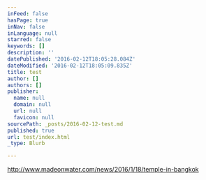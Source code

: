 ```yaml
---
inFeed: false
hasPage: true
inNav: false
inLanguage: null
starred: false
keywords: []
description: ''
datePublished: '2016-02-12T18:05:28.084Z'
dateModified: '2016-02-12T18:05:09.835Z'
title: test
author: []
authors: []
publisher:
  name: null
  domain: null
  url: null
  favicon: null
sourcePath: _posts/2016-02-12-test.md
published: true
url: test/index.html
_type: Blurb

---
```

http://www.madeonwater.com/news/2016/1/18/temple-in-bangkok